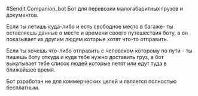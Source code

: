 #SendIt Companion_bot
Бот для перевозки малогабаритных грузов и документов.

Если ты летишь куда-либо и есть свободное место в багаже- 
ты оставляешь данные о месте и времени своего путешествия боту,
а он показывает их другим людям которые хотят что-то отправить.

Если ты хочешь что-либо отправить с человеком которому по пути - 
ты пишешь боту откуда и куда тебе нужно доставить груз,
а бот выкатывает тебе список людей которые летят или едут туда в ближайшее время.

Бот рзработан не для коммерческих целей и является полностью бесплатным.
